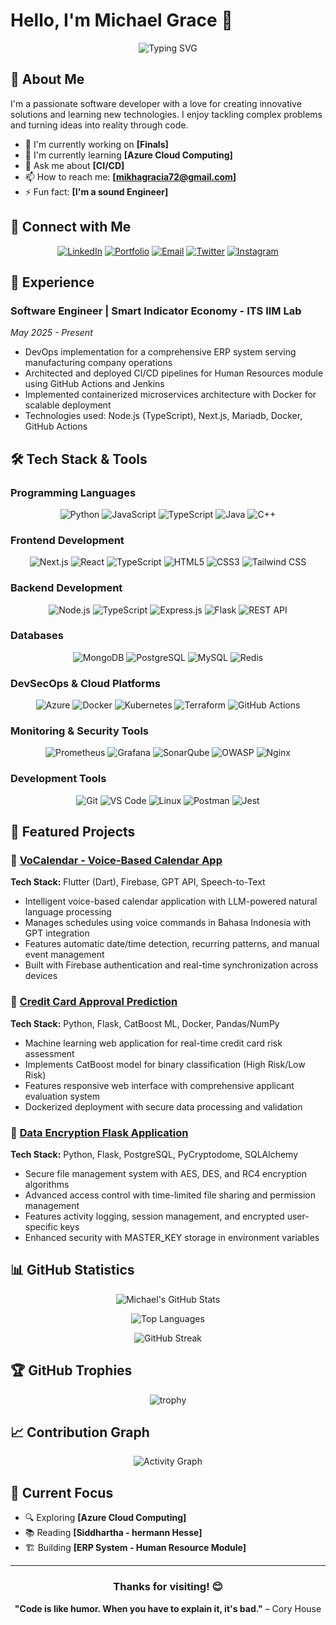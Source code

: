 # Hello, I'm Michael Grace 👋

<div align="center">
  <img src="https://readme-typing-svg.herokuapp.com?font=Fira+Code&pause=1000&color=2196F3&width=435&lines=DevSecOps+Engineer;Network+Security+Enthusiast;Infrastructure+Automation;Security+First" alt="Typing SVG" />
</div>

## 🚀 About Me

I'm a passionate software developer with a love for creating innovative solutions and learning new technologies. I enjoy tackling complex problems and turning ideas into reality through code.

- 🔭 I'm currently working on **[Finals]**
- 🌱 I'm currently learning **[Azure Cloud Computing]**
- 💬 Ask me about **[CI/CD]**
- 📫 How to reach me: **[mikhagracia72@gmail.com]**
- ⚡ Fun fact: **[I'm a sound Engineer]**

## 🔗 Connect with Me

<div align="center">
  
[![LinkedIn](https://img.shields.io/badge/LinkedIn-0077B5?style=for-the-badge&logo=linkedin&logoColor=white)](https://www.linkedin.com/in/mikha-gracia/)
[![Portfolio](https://img.shields.io/badge/Portfolio-FF5722?style=for-the-badge&logo=todoist&logoColor=white)](https://personal-web-hazel-nu.vercel.app/)
[![Email](https://img.shields.io/badge/Email-D14836?style=for-the-badge&logo=gmail&logoColor=white)](mailto:mikhagracia72@gmail.com)
[![Twitter](https://img.shields.io/badge/Twitter-1DA1F2?style=for-the-badge&logo=twitter&logoColor=white)](https://x.com/Mamenh721)
[![Instagram](https://img.shields.io/badge/Instagram-E4405F?style=for-the-badge&logo=instagram&logoColor=white)](https://www.instagram.com/michael.grace.72/)

</div>

## 💼 Experience

### Software Engineer | Smart Indicator Economy - ITS IIM Lab
*May 2025 - Present*
- DevOps implementation for a comprehensive ERP system serving manufacturing company operations
- Architected and deployed CI/CD pipelines for Human Resources module using GitHub Actions and Jenkins
- Implemented containerized microservices architecture with Docker for scalable deployment
- Technologies used: Node.js (TypeScript), Next.js, Mariadb, Docker, GitHub Actions

## 🛠️ Tech Stack & Tools

### Programming Languages
<div align="center">

![Python](https://img.shields.io/badge/Python-3776AB?style=for-the-badge&logo=python&logoColor=white)
![JavaScript](https://img.shields.io/badge/JavaScript-F7DF1E?style=for-the-badge&logo=javascript&logoColor=black)
![TypeScript](https://img.shields.io/badge/TypeScript-007ACC?style=for-the-badge&logo=typescript&logoColor=white)
![Java](https://img.shields.io/badge/Java-ED8B00?style=for-the-badge&logo=openjdk&logoColor=white)
![C++](https://img.shields.io/badge/C++-00599C?style=for-the-badge&logo=c%2B%2B&logoColor=white)

</div>

### Frontend Development
<div align="center">

![Next.js](https://img.shields.io/badge/Next.js-000000?style=for-the-badge&logo=next.js&logoColor=white)
![React](https://img.shields.io/badge/React-20232A?style=for-the-badge&logo=react&logoColor=61DAFB)
![TypeScript](https://img.shields.io/badge/TypeScript-007ACC?style=for-the-badge&logo=typescript&logoColor=white)
![HTML5](https://img.shields.io/badge/HTML5-E34F26?style=for-the-badge&logo=html5&logoColor=white)
![CSS3](https://img.shields.io/badge/CSS3-1572B6?style=for-the-badge&logo=css3&logoColor=white)
![Tailwind CSS](https://img.shields.io/badge/Tailwind_CSS-38B2AC?style=for-the-badge&logo=tailwind-css&logoColor=white)

</div>

### Backend Development
<div align="center">

![Node.js](https://img.shields.io/badge/Node.js-43853D?style=for-the-badge&logo=node.js&logoColor=white)
![TypeScript](https://img.shields.io/badge/TypeScript-007ACC?style=for-the-badge&logo=typescript&logoColor=white)
![Express.js](https://img.shields.io/badge/Express.js-404D59?style=for-the-badge)
![Flask](https://img.shields.io/badge/Flask-000000?style=for-the-badge&logo=flask&logoColor=white)
![REST API](https://img.shields.io/badge/REST_API-FF6C37?style=for-the-badge&logo=postman&logoColor=white)

</div>

### Databases
<div align="center">

![MongoDB](https://img.shields.io/badge/MongoDB-4EA94B?style=for-the-badge&logo=mongodb&logoColor=white)
![PostgreSQL](https://img.shields.io/badge/PostgreSQL-316192?style=for-the-badge&logo=postgresql&logoColor=white)
![MySQL](https://img.shields.io/badge/MySQL-00000F?style=for-the-badge&logo=mysql&logoColor=white)
![Redis](https://img.shields.io/badge/Redis-DC382D?style=for-the-badge&logo=redis&logoColor=white)

</div>

### DevSecOps & Cloud Platforms
<div align="center">

![Azure](https://img.shields.io/badge/Microsoft_Azure-0089D0?style=for-the-badge&logo=microsoft-azure&logoColor=white)
![Docker](https://img.shields.io/badge/Docker-2496ED?style=for-the-badge&logo=docker&logoColor=white)
![Kubernetes](https://img.shields.io/badge/Kubernetes-326CE5?style=for-the-badge&logo=kubernetes&logoColor=white)
![Terraform](https://img.shields.io/badge/Terraform-623CE4?style=for-the-badge&logo=terraform&logoColor=white)
![GitHub Actions](https://img.shields.io/badge/GitHub_Actions-2088FF?style=for-the-badge&logo=github-actions&logoColor=white)

</div>

### Monitoring & Security Tools
<div align="center">

![Prometheus](https://img.shields.io/badge/Prometheus-E6522C?style=for-the-badge&logo=prometheus&logoColor=white)
![Grafana](https://img.shields.io/badge/Grafana-F46800?style=for-the-badge&logo=grafana&logoColor=white)
![SonarQube](https://img.shields.io/badge/SonarQube-4E9BCD?style=for-the-badge&logo=sonarqube&logoColor=white)
![OWASP](https://img.shields.io/badge/OWASP-000000?style=for-the-badge&logo=owasp&logoColor=white)
![Nginx](https://img.shields.io/badge/Nginx-009639?style=for-the-badge&logo=nginx&logoColor=white)

</div>

### Development Tools
<div align="center">

![Git](https://img.shields.io/badge/Git-F05032?style=for-the-badge&logo=git&logoColor=white)
![VS Code](https://img.shields.io/badge/VS_Code-007ACC?style=for-the-badge&logo=visual-studio-code&logoColor=white)
![Linux](https://img.shields.io/badge/Linux-FCC624?style=for-the-badge&logo=linux&logoColor=black)
![Postman](https://img.shields.io/badge/Postman-FF6C37?style=for-the-badge&logo=postman&logoColor=white)
![Jest](https://img.shields.io/badge/Jest-C21325?style=for-the-badge&logo=jest&logoColor=white)

</div>

## 🚀 Featured Projects

### 🌟 [VoCalendar - Voice-Based Calendar App](https://github.com/michaelgrace72/VoCalendar)
**Tech Stack:** Flutter (Dart), Firebase, GPT API, Speech-to-Text
- Intelligent voice-based calendar application with LLM-powered natural language processing
- Manages schedules using voice commands in Bahasa Indonesia with GPT integration
- Features automatic date/time detection, recurring patterns, and manual event management
- Built with Firebase authentication and real-time synchronization across devices

### 🌟 [Credit Card Approval Prediction](https://github.com/michaelgrace72/CreditCardApprovalPrediction)
**Tech Stack:** Python, Flask, CatBoost ML, Docker, Pandas/NumPy
- Machine learning web application for real-time credit card risk assessment
- Implements CatBoost model for binary classification (High Risk/Low Risk)
- Features responsive web interface with comprehensive applicant evaluation system
- Dockerized deployment with secure data processing and validation

### 🌟 [Data Encryption Flask Application](https://github.com/michaelgrace72/Data-encryption-Flask)
**Tech Stack:** Python, Flask, PostgreSQL, PyCryptodome, SQLAlchemy
- Secure file management system with AES, DES, and RC4 encryption algorithms
- Advanced access control with time-limited file sharing and permission management
- Features activity logging, session management, and encrypted user-specific keys
- Enhanced security with MASTER_KEY storage in environment variables

## 📊 GitHub Statistics

<div align="center">
  
![Michael's GitHub Stats](https://github-readme-stats.vercel.app/api?username=michaelgrace72&show_icons=true&theme=radical&hide_border=true)

![Top Languages](https://github-readme-stats.vercel.app/api/top-langs/?username=michaelgrace72&layout=compact&theme=radical&hide_border=true)

![GitHub Streak](https://github-readme-streak-stats.herokuapp.com/?user=michaelgrace72&theme=radical&hide_border=true)

</div>

## 🏆 GitHub Trophies

<div align="center">
  
![trophy](https://github-profile-trophy.vercel.app/?username=michaelgrace72&theme=radical&no-frame=true&no-bg=false&margin-w=4)

</div>

## 📈 Contribution Graph

<div align="center">
  
![Activity Graph](https://github-readme-activity-graph.vercel.app/graph?username=michaelgrace72&theme=react-dark&hide_border=true)

</div>

## 🎯 Current Focus

- 🔍 Exploring **[Azure Cloud Computing]**
- 📚 Reading **[Siddhartha - hermann Hesse]**
- 🏗️ Building **[ERP System - Human Resource Module]**
<!-- - 🤝 Contributing to **[Open source projects]** -->

---

<div align="center">
  
### Thanks for visiting! 😊

**"Code is like humor. When you have to explain it, it's bad."** – Cory House

</div><!--
**michaelgrace72/michaelgrace72** is a ✨ _special_ ✨ repository because its `README.md` (this file) appears on your GitHub profile.

Here are some ideas to get you started:

- 🔭 I’m currently working on ...
- 🌱 I’m currently learning ...
- 👯 I’m looking to collaborate on ...
- 🤔 I’m looking for help with ...
- 💬 Ask me about ...
- 📫 How to reach me: ...
- 😄 Pronouns: ...
- ⚡ Fun fact: ...
-->
